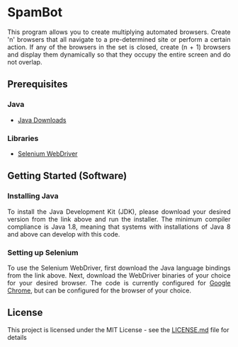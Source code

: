 # SpamBot
<p align="justify">
This program allows you to create multiplying automated browsers. 
Create 'n' browsers that all navigate to a pre-determined site or perform a certain action.
If any of the browsers in the set is closed, 
create (n + 1) browsers and display them dynamically so that they occupy the entire screen and do not overlap.
</p>

## Prerequisites

### Java
* [Java Downloads](http://www.oracle.com/technetwork/java/javase/downloads/index.html)

### Libraries
* [Selenium WebDriver](https://www.seleniumhq.org/download/)

## Getting Started (Software)

### Installing Java
<p align="justify">
To install the Java Development Kit (JDK), please download your desired version from the link above and run the installer.
The minimum compiler compliance is Java 1.8, meaning that systems with installations of Java 8 and above can develop with this code.
</p>

### Setting up Selenium
<p align="justify">
To use the Selenium WebDriver, first download the Java language bindings from the link above.
Next, download the WebDriver binaries of your choice for your desired browser. 
The code is currently configured for 
<a href="https://sites.google.com/a/chromium.org/chromedriver/downloads">Google Chrome</a>, 
but can be configured for the browser of your choice.
</p>

## License
This project is licensed under the MIT License - see the [LICENSE.md](LICENSE.md) file for details
